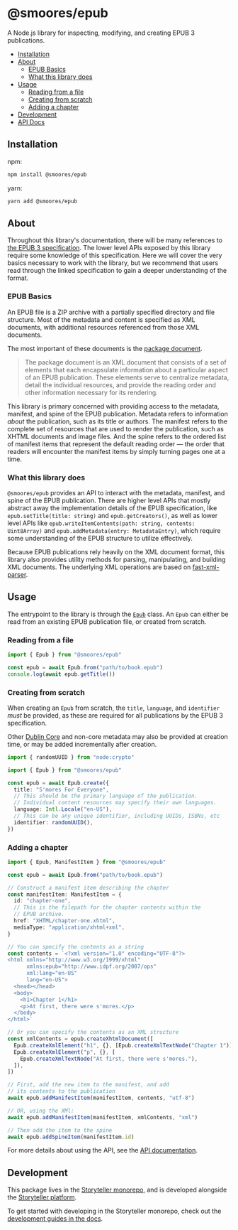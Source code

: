 # @smoores/epub

A Node.js library for inspecting, modifying, and creating EPUB 3 publications.

<!-- toc -->

- [Installation](#installation)
- [About](#about)
  - [EPUB Basics](#epub-basics)
  - [What this library does](#what-this-library-does)
- [Usage](#usage)
  - [Reading from a file](#reading-from-a-file)
  - [Creating from scratch](#creating-from-scratch)
  - [Adding a chapter](#adding-a-chapter)
- [Development](#development)
- [API Docs](#api-docs)

<!-- tocstop -->

## Installation

npm:

```sh
npm install @smoores/epub
```

yarn:

```sh
yarn add @smoores/epub
```

## About

Throughout this library's documentation, there will be many references to
[the EPUB 3 specification](https://www.w3.org/TR/epub-33/). The lower level APIs
exposed by this library require some knowledge of this specification. Here we
will cover the very basics necessary to work with the library, but we recommend
that users read through the linked specification to gain a deeper understanding
of the format.

### EPUB Basics

An EPUB file is a ZIP archive with a partially specified directory and file
structure. Most of the metadata and content is specified as XML documents, with
additional resources referenced from those XML documents.

The most important of these documents is the
[package document](https://www.w3.org/TR/epub-33/#sec-package-doc).

> The package document is an XML document that consists of a set of elements
> that each encapsulate information about a particular aspect of an EPUB
> publication. These elements serve to centralize metadata, detail the
> individual resources, and provide the reading order and other information
> necessary for its rendering.

This library is primary concerned with providing access to the metadata,
manifest, and spine of the EPUB publication. Metadata refers to information
_about_ the publication, such as its title or authors. The manifest refers to
the complete set of resources that are used to render the publication, such as
XHTML documents and image files. And the spine refers to the ordered list of
manifest items that represent the default reading order &mdash; the order that
readers will encounter the manifest items by simply turning pages one at a time.

### What this library does

`@smoores/epub` provides an API to interact with the metadata, manifest, and
spine of the EPUB publication. There are higher level APIs that mostly abstract
away the implementation details of the EPUB specification, like
`epub.setTitle(title: string)` and `epub.getCreators()`, as well as lower level
APIs like `epub.writeItemContents(path: string, contents: Uint8Array)` and
`epub.addMetadata(entry: MetadataEntry)`, which require some understanding of
the EPUB structure to utilize effectively.

Because EPUB publications rely heavily on the XML document format, this library
also provides utility methods for parsing, manipulating, and building XML
documents. The underlying XML operations are based on
[fast-xml-parser](https://www.npmjs.com/package/fast-xml-parser).

## Usage

The entrypoint to the library is through the [`Epub`](#epub) class. An `Epub`
can either be read from an existing EPUB publication file, or created from
scratch.

### Reading from a file

```ts
import { Epub } from "@smoores/epub"

const epub = await Epub.from("path/to/book.epub")
console.log(await epub.getTitle())
```

### Creating from scratch

When creating an `Epub` from scratch, the `title`, `language`, and `identifier`
_must_ be provided, as these are required for all publications by the EPUB 3
specification.

Other [Dublin Core](https://www.w3.org/TR/epub-33/#sec-opf-dcmes-hd) and
non-core metadata may also be provided at creation time, or may be added
incrementally after creation.

```ts
import { randomUUID } from "node:crypto"

import { Epub } from "@smoores/epub"

const epub = await Epub.create({
  title: "S'mores For Everyone",
  // This should be the primary language of the publication.
  // Individual content resources may specify their own languages.
  language: Intl.Locale("en-US"),
  // This can be any unique identifier, including UUIDs, ISBNs, etc
  identifier: randomUUID(),
})
```

### Adding a chapter

```ts
import { Epub, ManifestItem } from "@smoores/epub"

const epub = await Epub.from("path/to/book.epub")

// Construct a manifest item describing the chapter
const manifestItem: ManifestItem = {
  id: "chapter-one",
  // This is the filepath for the chapter contents within the
  // EPUB archive.
  href: "XHTML/chapter-one.xhtml",
  mediaType: "application/xhtml+xml",
}

// You can specify the contents as a string
const contents = `<?xml version="1.0" encoding="UTF-8"?>
<html xmlns="http://www.w3.org/1999/xhtml"
      xmlns:epub="http://www.idpf.org/2007/ops"
      xml:lang="en-US"
      lang="en-US">
  <head></head>
  <body>
    <h1>Chapter 1</h1>
    <p>At first, there were s'mores.</p>
  </body>
</html>`

// Or you can specify the contents as an XML structure
const xmlContents = epub.createXhtmlDocument([
  Epub.createXmlElement("h1", {}, [Epub.createXmlTextNode("Chapter 1")]),
  Epub.createXmlElement("p", {}, [
    Epub.createXmlTextNode("At first, there were s'mores."),
  ]),
])

// First, add the new item to the manifest, and add
// its contents to the publication
await epub.addManifestItem(manifestItem, contents, "utf-8")

// OR, using the XMl:
await epub.addManifestItem(manifestItem, xmlContents, "xml")

// Then add the item to the spine
await epub.addSpineItem(manifestItem.id)
```

For more details about using the API, see the [API documentation](#epub).

## Development

This package lives in the
[Storyteller monorepo](https://gitlab.com/smoores/storyteller), and is developed
alongside the [Storyteller platform](https://smoores.gitlab.io/storyteller).

To get started with developing in the Storyteller monorepo, check out the
[development guides in the docs](https://smoores.gitlab.io/storyteller/docs/category/development).
